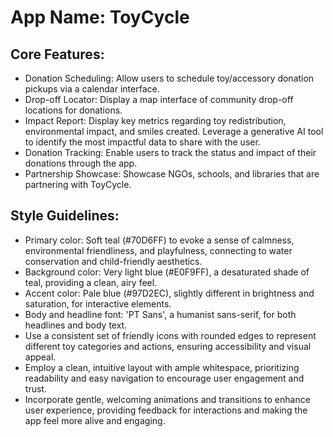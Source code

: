 # **App Name**: ToyCycle

## Core Features:

- Donation Scheduling: Allow users to schedule toy/accessory donation pickups via a calendar interface.
- Drop-off Locator: Display a map interface of community drop-off locations for donations.
- Impact Report: Display key metrics regarding toy redistribution, environmental impact, and smiles created. Leverage a generative AI tool to identify the most impactful data to share with the user.
- Donation Tracking: Enable users to track the status and impact of their donations through the app.
- Partnership Showcase: Showcase NGOs, schools, and libraries that are partnering with ToyCycle.

## Style Guidelines:

- Primary color: Soft teal (#70D6FF) to evoke a sense of calmness, environmental friendliness, and playfulness, connecting to water conservation and child-friendly aesthetics.
- Background color: Very light blue (#E0F9FF), a desaturated shade of teal, providing a clean, airy feel.
- Accent color: Pale blue (#97D2EC), slightly different in brightness and saturation, for interactive elements.
- Body and headline font: 'PT Sans', a humanist sans-serif, for both headlines and body text.
- Use a consistent set of friendly icons with rounded edges to represent different toy categories and actions, ensuring accessibility and visual appeal.
- Employ a clean, intuitive layout with ample whitespace, prioritizing readability and easy navigation to encourage user engagement and trust.
- Incorporate gentle, welcoming animations and transitions to enhance user experience, providing feedback for interactions and making the app feel more alive and engaging.